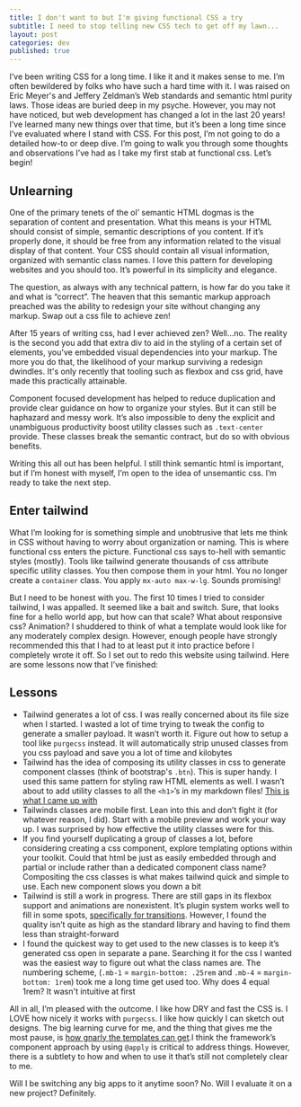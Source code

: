 ```yaml
---
title: I don't want to but I'm giving functional CSS a try
subtitle: I need to stop telling new CSS tech to get off my lawn...
layout: post
categories: dev
published: true
---
```

I’ve been writing CSS for a long time. I like it and it makes sense to me. I’m often bewildered by folks who have such a hard time with it. I was raised on Eric Meyer's and Jeffery Zeldman’s Web standards and semantic html purity laws. Those ideas are buried deep in my psyche. However, you may not have noticed, but web development has changed a lot in the last 20 years! I’ve learned many new things over that time, but it’s been a long time since I’ve evaluated where I stand with CSS. For this post, I’m not going to do a detailed how-to or deep dive. I’m going to walk you through some thoughts and observations I’ve had as I take my first stab at functional css. Let’s begin!

## Unlearning

One of the primary tenets of the ol’ semantic HTML dogmas is the separation of content and presentation. What this means is your HTML should consist of simple, semantic descriptions of you content. If it’s properly done, it should be free from any information related to the visual display of that content. Your CSS should contain all visual information, organized with semantic class names. I love this pattern for developing websites and you should too. It’s powerful in its simplicity and elegance.

The question, as always with any technical pattern, is how far do you take it and what is “correct”. The heaven that this semantic markup approach preached was the ability to redesign your site without changing any markup. Swap out a css file to achieve zen!

After 15 years of writing css, had I ever achieved zen? Well...no. The reality is the second you add that extra div to aid in the styling of a certain set of elements, you've embedded visual dependencies into your markup. The more you do that, the likelihood of your markup surviving a redesign dwindles. It's only recently that tooling such as flexbox and css grid, have made this practically attainable.

Component focused development has helped to reduce duplication and provide clear guidance on how to organize your styles. But it can still be haphazard and messy work. It’s also impossible to deny the explicit and unambiguous productivity boost utility classes such as `.text-center` provide. These classes break the semantic contract, but do so with obvious benefits.

Writing this all out has been helpful. I still think semantic html is important, but if I’m honest with myself, I’m open to the idea of unsemantic css. I’m ready to take the next step.

## Enter tailwind

What I’m looking for is something simple and unobtrusive that lets me think in CSS without having to worry about organization or naming. This is where functional css enters the picture. Functional css says to-hell with semantic styles (mostly). Tools like tailwind generate thousands of css attribute specific utility classes. You then compose them in your html. You no longer create a `container` class. You apply `mx-auto max-w-lg`. Sounds promising!

But I need to be honest with you. The first 10 times I tried to consider tailwind, I was appalled. It seemed like a bait and switch. Sure, that looks fine for a hello world app, but how can that scale? What about responsive css? Animation? I shuddered to think of what a template would look like for any moderately complex design. However, enough people have strongly recommended this that I had to at least put it into practice before I completely wrote it off. So I set out to redo this website using tailwind. Here are some lessons now that I’ve finished:

## Lessons

* Tailwind generates a lot of css. I was really concerned about its file size when I started. I wasted a lot of time trying to tweak the config to generate a smaller payload. It wasn’t worth it. Figure out how to setup a tool like `purgecss` instead. It will automatically strip unused classes from you css payload and save you a lot of time and kilobytes
* Tailwind has the idea of composing its utility classes in css to generate component classes (think of bootstrap's `.btn`). This is super handy. I used this same pattern for styling raw HTML elements as well. I wasn’t about to add utility classes to all the `<h1>`’s in my markdown files! [This is what I came up with](https://github.com/mattmcmanus/mattmcmanus.github.io/blob/master/src/tailwind.css#L51-L102)
* Tailwinds classes are mobile first. Lean into this and don’t fight it (for whatever reason, I did). Start with a mobile preview and work your way up. I was surprised by how effective the utility classes were for this.
* If you find yourself duplicating a group of classes a lot, before considering creating a css component, explore templating options within your toolkit. Could that html be just as easily embedded through and partial or include rather than a dedicated component class name? Compositing the css classes is what makes tailwind quick and simple to use. Each new component slows you down a bit
* Tailwind is still a work in progress. There are still gaps in its flexbox support and animations are nonexistent. It’s plugin system works well to fill in some spots, [specifically for transitions](https://www.npmjs.com/package/glhd-tailwindcss-transitions). However, I found the quality isn’t quite as high as the standard library and having to find them less than straight-forward
* I found the quickest way to get used to the new classes is to keep it’s generated css open in separate a pane. Searching it for the css I wanted was the easiest way to figure out what the class names are. The numbering scheme, (`.mb-1` = `margin-bottom: .25rem` and `.mb-4` = `margin-bottom: 1rem`) took me a long time get used too. Why does 4 equal 1rem? It wasn't intuitive at first

All in all, I’m pleased with the outcome. I like how DRY and fast the CSS is. I LOVE how nicely it works with `purgecss`. I like how quickly I can sketch out designs. The big learning curve for me, and the thing that gives me the most pause, is [how gnarly the templates can get](https://github.com/mattmcmanus/mattmcmanus.github.io/blob/master/_layouts/book.html#L6).I think the framework’s component approach by using `@apply` is critical to address things. However, there is a subtlety to how and when to use it that’s still not completely clear to me.

Will I be switching any big apps to it anytime soon? No. Will I evaluate it on a new project? Definitely.
